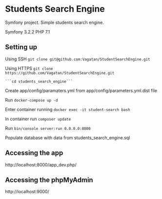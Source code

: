 Students Search Engine
======================

Symfony project. Simple students search engine.

Symfony 3.2.2
PHP 7.1

Setting up
---------------

Using SSH
    ```git clone git@github.com:Vagatan/StudentSearchEngine.git```

Using HTTPS
    ```git clone https://github.com/Vagatan/StudentSearchEngine.git```

    ```cd students_search_engine```

Create app/config/paramaters.yml from app/config/parameters.yml.dist file

Run ```docker-compose up -d```

Enter container running ```docker exec -it student-search bash```

In container run ```composer update```

Run ```bin/console server:run 0.0.0.0:8000```

Populate database with data from students_search_engine.sql

Accessing the app
----------------

   http://localhost:8000/app_dev.php/

Accessing the phpMyAdmin
----------------

   http://localhost:9000/
